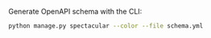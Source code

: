 
Generate OpenAPI schema with the CLI:


```bash
python manage.py spectacular --color --file schema.yml
```
